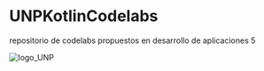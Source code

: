# UNPKotlinCodelabs
repositorio de codelabs propuestos en desarrollo de aplicaciones 5


![logo_UNP](https://github.com/user-attachments/assets/72e2ba77-7379-4de0-89f6-f8c346d9b1f7)
